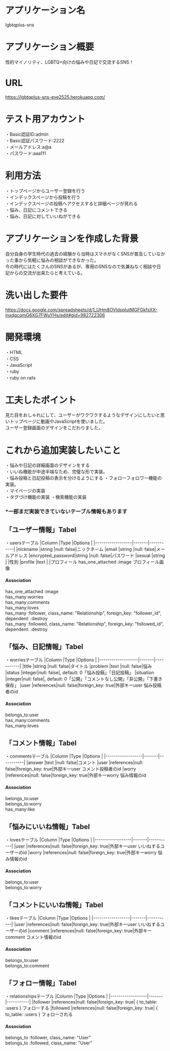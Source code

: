 # アプリケーション名
lgbtqplus-sns
  
# アプリケーション概要
性的マイノリティ、LGBTQ+向けの悩みや日記で交流するSNS！  
  
# URL
https://lgbtqplus-sns-eve2525.herokuapp.com/  
  
# テスト用アカウント
・Basic認証ID:admin  
・Basic認証パスワード:2222  
・メールアドレス:a@a  
・パスワード:aaa111  
  
# 利用方法
・トップページからユーザー登録を行う  
・インデックスページから投稿を行う  
・インデックスページの投稿へアクセスすると詳細ページが見れる  
・悩み、日記にコメントできる  
・悩み、日記に対していいねができる  
  
# アプリケーションを作成した背景
自分自身の学生時代の過去の経験から当時はスマホがなくSNSが普及していなかった事から気軽に悩みの相談ができなかった。  
今の時代にはたくさんのSNSがあるが、専用のSNSなので気兼ねなく相談や日記からの交流が出来たらと考えている。  
  
# 洗い出した要件
https://docs.google.com/spreadsheets/d/1_UHm8OVldspIutMGFGkfsXX-inxdgcqmG6XG7FWuYHs/edit#gid=982722306  
  
# 開発環境
・HTML  
・CSS  
・JavaScript  
・ruby  
・ruby on rails  
  
# 工夫したポイント
見た目をおしゃれにして、ユーザーがワクワクするようなデザインにしたいと思いトップページに動画やJavaScriptを使いました。    
ユーザー登録画面のデザインをこだわりました。  

# これから追加実装したいこと  
・悩みや日記の詳細画面のデザインをする  
・いいね機能が中途半端なため、完璧な形で実装。  
・悩み投稿と日記投稿の表示を分けるようにする
・フォローフォロワー機能の実装。  
・マイページの実装  
・タグづけ機能の実装
・検索機能の実装

### *一部まだ実装できていないテーブル情報もあります
## 「ユーザー情報」Tabel
・usersテーブル
|Column            |Type   |Options    |
|------------------|-------|-----------|
|nickname          |string |null: false|ニックネーム
|email             |string |null: false|メールアドレス
|encrypted_password|string |null: false|パスワード
|sexual            |string |           |性別
|profile           |text   |           |プロフィール
has_one_attached :image プロフィール画像  

#### Association
has_one_attached :image  
has_many:worries  
has_many:comments  
has_many:loves  
has_many :follower, class_name: "Relationship", foreign_key: "follower_id", dependent: :destroy  
has_many :followed, class_name: "Relationship", foreign_key: "followed_id", dependent: :destroy  


## 「悩み、日記情報」Tabel
・worriesテーブル
|Column             |Type   |Options    |
|-------------------|-------|-----------|
|title              |string |null: false|タイトル
|problem            |text   |null: false|悩み
|status             |integer|null: false|, default: 0「悩み投稿」「日記投稿」
|situation          |integer|null: false|, default: 0「公開」「コメントなし公開」「非公開」「下書き保存」
|user               |references|null: false|foreign_key: true|外部キーuser 悩み投稿者のid
#### Association
belongs_to:user  
has_many:comments  
has_many:loves  


## 「コメント情報」Tabel
・commentsテーブル
|Column            |Type   |Options    |
|------------------|-------|-----------|
|answer            |text   |null: false|コメント
|user              |references|null: false|foreign_key: true|外部キーuser コメント投稿者のid
|worry             |references|null: false|foreign_key: true|外部キーworry 悩み情報のid

#### Association
belongs_to:user  
belongs_to:worry  
has_many:like  


## 「悩みにいいね情報」Tabel
・lovesテーブル
|Column            |Type   |Options    |
|------------------|-------|-----------|
|user              |references|null: false|foreign_key: true|外部キーuser いいねするユーザーのid
|worry             |references|null: false|foreign_key: true|外部キーworry 悩み情報のid

#### Association
belongs_to:user  
belongs_to:worry  


## 「コメントにいいね情報」Tabel
・likesテーブル
|Column            |Type   |Options    |
|------------------|-------|-----------|
|user              |references|null: false|foreign_key: true|外部キーuser いいねするユーザーのid
|comment           |references|null: false|foreign_key: true|外部キーcomment コメント情報のid

#### Association
belongs_to:user  
belongs_to:comment  


## 「フォロー情報」Tabel
・relationshipsテーブル
|Column            |Type   |Options    |
|------------------|-------|-----------|
|follower          |references|null: false|foreign_key: true| { to_table: :users } フォローする
|followed          |references|null: false|foreign_key: true| { to_table: :users } フォローされる

#### Association
belongs_to :follower, class_name: "User"  
belongs_to :followed, class_name: "User"  